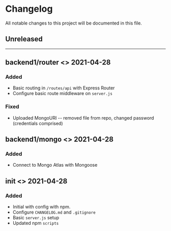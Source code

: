 # Changelog

All notable changes to this project will be documented in this file.

## Unreleased

---

## backend1/router <> 2021-04-28

### Added

-   Basic routing in `/routes/api` with Express Router
-   Configure basic route middleware on `server.js`

### Fixed

-   Uploaded MongoURI -- removed file from repo, changed password (credentials comprised)

## backend1/mongo <> 2021-04-28

### Added

-   Connect to Mongo Atlas with Mongoose

## init <> 2021-04-28

### Added

-   Initial with config with npm.
-   Configure `CHANGELOG.md` and `.gitignore`
-   Basic `server.js` setup
-   Updated npm `scripts`

